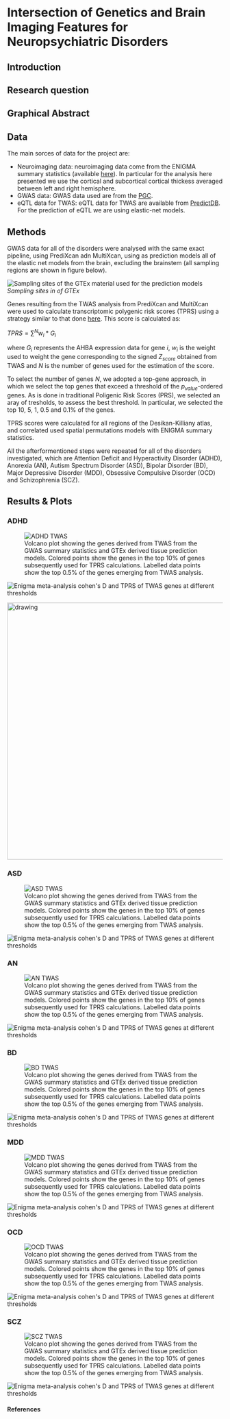 # Intersection of Genetics and Brain Imaging Features for Neuropsychiatric Disorders

## Introduction

## Research question

## Graphical Abstract

## Data

The main sorces of data for the project are:

- Neuroimaging data: neuroimaging data come from the ENIGMA summary statistics (available [here](https://enigma.ini.usc.edu/research/download-enigma-gwas-results/)). In particular for the analysis here presented we use the cortical and subcortical cortical thickess averaged between left and right hemisphere.
- GWAS data: GWAS data used are from the [PGC](https://pgc.unc.edu/).
- eQTL data for TWAS: eQTL data for TWAS are available from [PredictDB](https://predictdb.org/). For the prediction of eQTL we are using elastic-net models.

## Methods

GWAS data for all of the disorders were analysed with the same exact pipeline, using PrediXcan adn MultiXcan, using as prediction models all of the elastic net models from the brain, excluding the brainstem (all sampling regions are shown in figure below).

![Sampling sites of the GTEx material used for the prediction models](./figures/sampling_GTEx.png)
*Sampling sites in of GTEx*

Genes resulting from the TWAS analysis from PrediXcan and MultiXcan were used to calculate transcriptomic polygenic risk scores (TPRS) using a strategy similar to that done [here](https://genomebiology.biomedcentral.com/articles/10.1186/s13059-021-02591-w). This score is calculated as:

$`TPRS = \sum^{N} w_{i}*G_{i}`$

where $G_{i}$ represents the AHBA expression data for gene $i$, $w_{i}$ is the weight used to weight the gene corresponding to the signed $Z_{score}$ obtained from TWAS and $N$ is the number of genes used for the estimation of the score.

To select the number of genes $N$, we adopted a top-gene approach, in which we select the top genes that exceed a threshold of the $p_{value}$-ordered genes. As is done in traditional Poligenic Risk Scores (PRS), we selected an aray of tresholds, to assess the best threshold. In particular, we selected the top $10$, $5$, $1$, $0.5$ and $0.1\%$ of the genes.

TPRS scores were calculated for all regions of the Desikan-Killiany atlas, and correlated used spatial permutations models with ENIGMA summary statistics.

All the afterformentioned steps were repeated for all of the disorders investigated, which are Attention Deficit and Hyperactivity Disorder (ADHD), Anorexia (AN), Autism Spectrum Disorder (ASD), Bipolar Disorder (BD), Major Depressive Disorder (MDD), Obsessive Compulsive Disorder (OCD) and Schizophrenia (SCZ).

## Results & Plots

### ADHD

<figure>
    <img src="./figures/adhd_twas.png" alt="ADHD TWAS" />
    <figcaption> Volcano plot showing the genes derived from TWAS from the GWAS summary statistics and GTEx derived tissue prediction models. Colored points show the genes in the top 10% of genes subsequently used for TPRS calculations. Labelled data points show the top 0.5% of the genes emerging from TWAS analysis.</figcaption>
</figure>

![Enigma meta-analysis cohen's D and TPRS of TWAS genes at different thresholds](./figures/ADHD_brains.png)

<img src="./figures/ADHD_10_cort_corr.png" alt="drawing" width="600"/>


### ASD

<figure>
    <img src="./figures/asd_twas.png" alt="ASD TWAS" />
    <figcaption> Volcano plot showing the genes derived from TWAS from the GWAS summary statistics and GTEx derived tissue prediction models. Colored points show the genes in the top 10% of genes subsequently used for TPRS calculations. Labelled data points show the top 0.5% of the genes emerging from TWAS analysis.</figcaption>
</figure>

![Enigma meta-analysis cohen's D and TPRS of TWAS genes at different thresholds](./figures/ASD_brains.png)

### AN

<figure>
    <img src="./figures/an_twas.png" alt="AN TWAS" />
    <figcaption> Volcano plot showing the genes derived from TWAS from the GWAS summary statistics and GTEx derived tissue prediction models. Colored points show the genes in the top 10% of genes subsequently used for TPRS calculations. Labelled data points show the top 0.5% of the genes emerging from TWAS analysis.</figcaption>
</figure>

![Enigma meta-analysis cohen's D and TPRS of TWAS genes at different thresholds](./figures/AN_brains.png)

### BD

<figure>
    <img src="./figures/bd_twas.png" alt="BD TWAS" />
    <figcaption> Volcano plot showing the genes derived from TWAS from the GWAS summary statistics and GTEx derived tissue prediction models. Colored points show the genes in the top 10% of genes subsequently used for TPRS calculations. Labelled data points show the top 0.5% of the genes emerging from TWAS analysis.</figcaption>
</figure>

![Enigma meta-analysis cohen's D and TPRS of TWAS genes at different thresholds](./figures/BD_brains.png)

### MDD

<figure>
    <img src="./figures/mdd_twas.png" alt="MDD TWAS" />
    <figcaption> Volcano plot showing the genes derived from TWAS from the GWAS summary statistics and GTEx derived tissue prediction models. Colored points show the genes in the top 10% of genes subsequently used for TPRS calculations. Labelled data points show the top 0.5% of the genes emerging from TWAS analysis.</figcaption>
</figure>

![Enigma meta-analysis cohen's D and TPRS of TWAS genes at different thresholds](./figures/MDD_brains.png)

### OCD

<figure>
    <img src="./figures/ocd_twas.png" alt="OCD TWAS" />
    <figcaption> Volcano plot showing the genes derived from TWAS from the GWAS summary statistics and GTEx derived tissue prediction models. Colored points show the genes in the top 10% of genes subsequently used for TPRS calculations. Labelled data points show the top 0.5% of the genes emerging from TWAS analysis.</figcaption>
</figure>

![Enigma meta-analysis cohen's D and TPRS of TWAS genes at different thresholds](./figures/OCD_brains.png)

### SCZ

<figure>
    <img src="./figures/scz_twas.png" alt="SCZ TWAS" />
    <figcaption> Volcano plot showing the genes derived from TWAS from the GWAS summary statistics and GTEx derived tissue prediction models. Colored points show the genes in the top 10% of genes subsequently used for TPRS calculations. Labelled data points show the top 0.5% of the genes emerging from TWAS analysis.</figcaption>
</figure>

![Enigma meta-analysis cohen's D and TPRS of TWAS genes at different thresholds](./figures/SCZ_brains.png)

#### References
